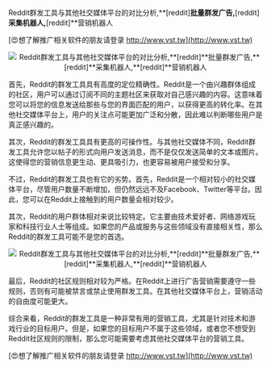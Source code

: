 Reddit群发工具与其他社交媒体平台的对比分析,**[reddit]**批量群发广告,**[reddit]**采集机器人,**[reddit]**营销机器人

[😍想了解推广相关软件的朋友请登录 http://www.vst.tw](http://www.vst.tw)

 <center><img src="https://vst.tw/MP4/tuiguang/png/1.png" alt="Reddit群发工具与其他社交媒体平台的对比分析,**[reddit]**批量群发广告,**[reddit]**采集机器人,**[reddit]**营销机器人"></center>

首先，Reddit的群发工具具有高度的定位精确性。Reddit是一个由兴趣群体组成的社区，用户可以通过订阅不同的主题社区来获取对自己感兴趣的内容。这意味着您可以将您的信息发送给那些与您的界面匹配的用户，以获得更高的转化率。在其他社交媒体平台上，用户的关注点可能更加广泛和分散，因此难以判断哪些用户是真正感兴趣的。

其次，Reddit的群发工具具有更高的可操作性。与其他社交媒体不同，Reddit群发工具允许您以帖子的形式向用户发送消息，而不是仅仅发送简单的文本或图片。这使得您的营销信息更生动、更具吸引力，也更容易被用户接受和分享。

不过，Reddit的群发工具也有它的劣势。首先，Reddit是一个相对较小的社交媒体平台，尽管用户数量不断增加，但仍然远远不及Facebook、Twitter等平台。因此，您可以在Reddit上接触到的用户数量会相对较少。

其次，Reddit的用户群体相对来说比较特定。它主要由技术爱好者、网络游戏玩家和科技行业人士等组成。如果您的产品或服务与这些领域没有直接相关性，那么Reddit的群发工具可能不是您的首选。

 <center><img src="https://vst.tw/MP4/tuiguang/png/8.png" alt="Reddit群发工具与其他社交媒体平台的对比分析,**[reddit]**批量群发广告,**[reddit]**采集机器人,**[reddit]**营销机器人"></center>

最后，Reddit的社区规则相对较为严格。在Reddit上进行广告营销需要遵守一些规则，否则有可能被禁言或禁止使用群发工具。在其他社交媒体平台上，营销活动的自由度可能更大。

综合来看，Reddit的群发工具是一种非常有用的营销工具，尤其是针对技术和游戏行业的目标用户。但是，如果您的目标用户不属于这些领域，或者您不想受到Reddit社区规则的限制，那么您可能需要考虑其他社交媒体平台的营销工具。

[😍想了解推广相关软件的朋友请登录 http://www.vst.tw](http://www.vst.tw)



